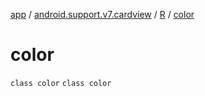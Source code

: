 [app](../../../index.md) / [android.support.v7.cardview](../../index.md) / [R](../index.md) / [color](./index.md)

# color

`class color`
`class color`